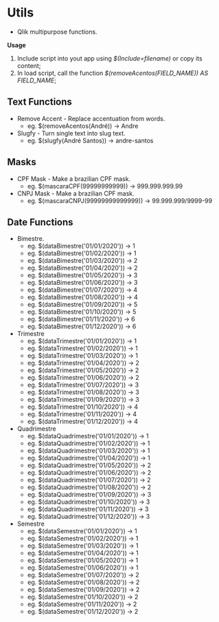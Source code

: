 # Utils
- Qlik multipurpose functions.

**Usage**
1. Include script into yout app using *$(Include=filename)* or copy its content;
2. In load script, call the function *$(removeAcentos(FIELD_NAME)) AS FIELD_NAME*;

## Text Functions
- Remove Accent - Replace accentuation from words. 
  - eg. $(removeAcentos(André)) -> Andre
- Slugfy - Turn single text into slug text.
  - eg. $(slugfy(André Santos)) -> andre-santos

## Masks
- CPF Mask - Make a brazilian CPF mask. 
  - eg. $(mascaraCPF(99999999999)) -> 999.999.999.99
- CNPJ Mask - Make a brazilian CPF mask. 
  - eg. $(mascaraCNPJ(99999999999999)) -> 99.999.999/9999-99


## Date Functions
- Bimestre. 
  - eg. $(dataBimestre('01/01/2020')) -> 1
  - eg. $(dataBimestre('01/02/2020')) -> 1
  - eg. $(dataBimestre('01/03/2020')) -> 2
  - eg. $(dataBimestre('01/04/2020')) -> 2
  - eg. $(dataBimestre('01/05/2020')) -> 3
  - eg. $(dataBimestre('01/06/2020')) -> 3
  - eg. $(dataBimestre('01/07/2020')) -> 4
  - eg. $(dataBimestre('01/08/2020')) -> 4
  - eg. $(dataBimestre('01/09/2020')) -> 5
  - eg. $(dataBimestre('01/10/2020')) -> 5
  - eg. $(dataBimestre('01/11/2020')) -> 6
  - eg. $(dataBimestre('01/12/2020')) -> 6
- Trimestre
  - eg. $(dataTrimestre('01/01/2020')) -> 1
  - eg. $(dataTrimestre('01/02/2020')) -> 1
  - eg. $(dataTrimestre('01/03/2020')) -> 1
  - eg. $(dataTrimestre('01/04/2020')) -> 2
  - eg. $(dataTrimestre('01/05/2020')) -> 2
  - eg. $(dataTrimestre('01/06/2020')) -> 2
  - eg. $(dataTrimestre('01/07/2020')) -> 3
  - eg. $(dataTrimestre('01/08/2020')) -> 3
  - eg. $(dataTrimestre('01/09/2020')) -> 3
  - eg. $(dataTrimestre('01/10/2020')) -> 4
  - eg. $(dataTrimestre('01/11/2020')) -> 4
  - eg. $(dataTrimestre('01/12/2020')) -> 4
- Quadrimestre
  - eg. $(dataQuadrimestre('01/01/2020')) -> 1
  - eg. $(dataQuadrimestre('01/02/2020')) -> 1
  - eg. $(dataQuadrimestre('01/03/2020')) -> 1
  - eg. $(dataQuadrimestre('01/04/2020')) -> 1
  - eg. $(dataQuadrimestre('01/05/2020')) -> 2
  - eg. $(dataQuadrimestre('01/06/2020')) -> 2
  - eg. $(dataQuadrimestre('01/07/2020')) -> 2
  - eg. $(dataQuadrimestre('01/08/2020')) -> 2
  - eg. $(dataQuadrimestre('01/09/2020')) -> 3
  - eg. $(dataQuadrimestre('01/10/2020')) -> 3
  - eg. $(dataQuadrimestre('01/11/2020')) -> 3
  - eg. $(dataQuadrimestre('01/12/2020')) -> 3
- Semestre
  - eg. $(dataSemestre('01/01/2020')) -> 1
  - eg. $(dataSemestre('01/02/2020')) -> 1
  - eg. $(dataSemestre('01/03/2020')) -> 1
  - eg. $(dataSemestre('01/04/2020')) -> 1
  - eg. $(dataSemestre('01/05/2020')) -> 1
  - eg. $(dataSemestre('01/06/2020')) -> 1
  - eg. $(dataSemestre('01/07/2020')) -> 2
  - eg. $(dataSemestre('01/08/2020')) -> 2
  - eg. $(dataSemestre('01/09/2020')) -> 2
  - eg. $(dataSemestre('01/10/2020')) -> 2
  - eg. $(dataSemestre('01/11/2020')) -> 2
  - eg. $(dataSemestre('01/12/2020')) -> 2